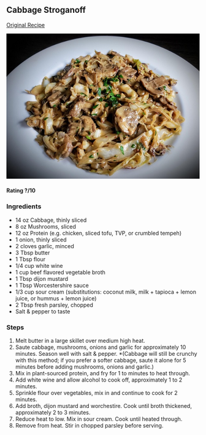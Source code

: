 ## Cabbage Stroganoff

[Original Recipe](https://www.reddit.com/r/veganrecipes/comments/c0d5fp/cabbage_stroganoff_heres_a_simple_and_quick_lunch/)

![Picture](../img/cabbage_stroganoff.jpg)

#### Rating ?/10

### Ingredients


- 14 oz Cabbage, thinly sliced
- 8 oz Mushrooms, sliced
- 12 oz Protein (e.g. chicken, sliced tofu, TVP, or crumbled tempeh)
- 1 onion, thinly sliced
- 2 cloves garlic, minced
- 3 Tbsp butter
- 1 Tbsp flour
- 1/4 cup white wine
- 1 cup beef flavored vegetable broth
- 1 Tbsp dijon mustard
- 1 Tbsp Worcestershire sauce
- 1/3 cup sour cream (substitutions: coconut milk, milk + tapioca + lemon juice, or hummus + lemon juice)
- 2 Tbsp fresh parsley, chopped
- Salt & pepper to taste


### Steps


1. Melt butter in a large skillet over medium high heat. 
2. Saute cabbage, mushrooms, onions and garlic for approximately 10 minutes. Season well with salt & pepper. *(Cabbage will still be crunchy with this method; if you prefer a softer cabbage, saute it alone for 5 minutes before adding mushrooms, onions and garlic.)
3. Mix in plant-sourced protein, and fry for 1 to minutes to heat through.
4. Add white wine and allow alcohol to cook off, approximately 1 to 2 minutes.
5. Sprinkle flour over vegetables, mix in and continue to cook for 2 minutes.
6. Add broth, dijon mustard and worchestire. Cook until broth thickened, approximately 2 to 3 minutes.
7. Reduce heat to low. Mix in sour cream. Cook until heated through.
8. Remove from heat. Stir in chopped parsley before serving.
